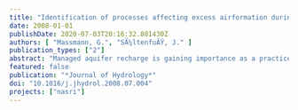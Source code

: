 ```yaml
---
title: "Identification of processes affecting excess airformation during natural bank filtration and managed aquifer recharge"
date: 2008-01-01
publishDate: 2020-07-03T20:16:32.801430Z
authors: [ "Massmann, G.", "SÃ¼ltenfuÃŸ, J." ]
publication_types: ["2"]
abstract: "Managed aquifer recharge is gaining importance as a practice to bank and treat surface water for drinking water production. Neon (Ne) concentrations were analysed at four different recharge sites in and near Berlin, where groundwater is recharged directly from surface water courses, either by near-natural bank filtration, induced bank filtration or engineered basin recharge. Neon concentrations in excess of saturation (DNe) were used to identify excess air in the infiltrates. Excess air concentrations were around saturation at the near-natural bank filtration site, where river water infiltrates through a permeable river bed into a confined aquifer under completely saturated conditions. At two induced unconfined bank filtration sites, samples generally contained excess air (up to 60% DNe). Highest excess air concentrations (up to 81% DNe) were encountered at the engineered basin recharge site. The degree of water table fluctuations, the water saturation of the sediments in the infiltration zone and the presence of a confining layer affect the formation of excess air. Excess air can only be used to trace bank filtrate or artificially recharged water in a setting where the ambient groundwater in the near vicinity of production wells is not affected by large water-table fluctuations. Nevertheless, excess air concentrations provide valuable additional information on the type of recharge (saturated or unsaturated, degree of water table fluctuations)."
featured: false
publication: "*Journal of Hydrology*"
doi: "10.1016/j.jhydrol.2008.07.004"
projects: ["nasri"]
---
```


